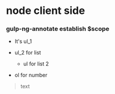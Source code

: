# node client side
### gulp-ng-annotate establish $scope
+  It's ul_1
+ ul_2 for list
  + ul for list 2
  
 + ol for number
 
 > text

